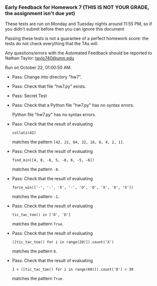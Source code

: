 ### Early Feedback for Homework 7 (THIS IS NOT YOUR GRADE, the assignment isn't due yet)

These tests are run on Monday and Tuesday nights around 11:55 PM, so if you didn't submit before then you can ignore this document

Passing these tests is not a guarantee of a perfect homework score: the tests do not check everything that the TAs will.

Any questions/errors with the Automated Feedback should be reported to Nathan Taylor: taylo740@umn.edu

Run on October 22, 01:00:50 AM.

+ Pass: Change into directory "hw7".

+ Pass: Check that file "hw7.py" exists.

+ Pass: Secret Test

+ Pass: Check that a Python file "hw7.py" has no syntax errors.

    Python file "hw7.py" has no syntax errors.



+ Pass: 
Check that the result of evaluating
   ```
   collatz(42)
   ```
   matches the pattern `[42, 21, 64, 32, 16, 8, 4, 2, 1]`.

   




+ Pass: 
Check that the result of evaluating
   ```
   find_min([4, 0, -6, 5, -8, 6, -5, -6])
   ```
   matches the pattern `-8`.

   




+ Pass: 
Check that the result of evaluating
   ```
   force_win(['-', '-', 'X', '-', 'O', 'O', 'X', 'O', 'X'])
   ```
   matches the pattern `-1`.

   




+ Pass: 
Check that the result of evaluating
   ```
   tic_tac_toe() in ['O', 'D']
   ```
   matches the pattern `True`.

   




+ Pass: 
Check that the result of evaluating
   ```
   ([tic_tac_toe() for i in range(20)]).count('X')
   ```
   matches the pattern `0`.

   




+ Pass: 
Check that the result of evaluating
   ```
   1 < ([tic_tac_toe() for i in range(60)]).count('D') < 30
   ```
   matches the pattern `True`.

   





